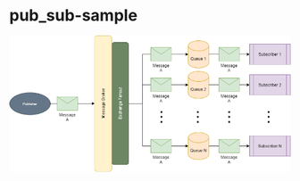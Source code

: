 # pub_sub-sample
![Designed Solution](https://github.com/Mulesoft-meetup-sp-eip/pub_sub-sample/blob/main/repo_resources/Pub_sub.png)
